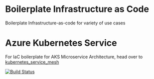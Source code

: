 # Boilerplate Infrastructure as Code
Boilerplate Infrastructure-as-code for variety of use cases


# Azure Kubernetes Service
For IaC boilerplate for AKS Microservice Architecture, head over to [kubernetes_service_mesh](./kubernetes_service_mesh/README.md)


[![Build Status](https://dev.azure.com/BU5/terraform-aks-boilerplate/_apis/build/status/aks-infra-release?branchName=master)](https://dev.azure.com/BU5/terraform-aks-boilerplate/_build/latest?definitionId=17&branchName=master)